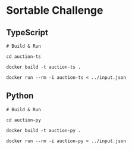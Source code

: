 # Sortable Challenge

## TypeScript


```
# Build & Run

cd auction-ts

docker build -t auction-ts .

docker run --rm -i auction-ts < ../input.json
```

## Python


```
# Build & Run

cd auction-py

docker build -t auction-py .

docker run --rm -i auction-py < ../input.json
```
